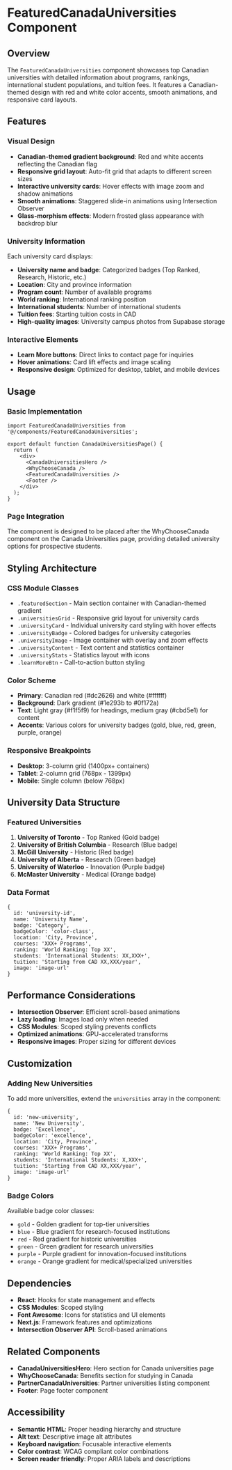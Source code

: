 # FeaturedCanadaUniversities Component

## Overview
The `FeaturedCanadaUniversities` component showcases top Canadian universities with detailed information about programs, rankings, international student populations, and tuition fees. It features a Canadian-themed design with red and white color accents, smooth animations, and responsive card layouts.

## Features

### Visual Design
- **Canadian-themed gradient background**: Red and white accents reflecting the Canadian flag
- **Responsive grid layout**: Auto-fit grid that adapts to different screen sizes
- **Interactive university cards**: Hover effects with image zoom and shadow animations
- **Smooth animations**: Staggered slide-in animations using Intersection Observer
- **Glass-morphism effects**: Modern frosted glass appearance with backdrop blur

### University Information
Each university card displays:
- **University name and badge**: Categorized badges (Top Ranked, Research, Historic, etc.)
- **Location**: City and province information
- **Program count**: Number of available programs
- **World ranking**: International ranking position
- **International students**: Number of international students
- **Tuition fees**: Starting tuition costs in CAD
- **High-quality images**: University campus photos from Supabase storage

### Interactive Elements
- **Learn More buttons**: Direct links to contact page for inquiries
- **Hover animations**: Card lift effects and image scaling
- **Responsive design**: Optimized for desktop, tablet, and mobile devices

## Usage

### Basic Implementation
```tsx
import FeaturedCanadaUniversities from '@/components/FeaturedCanadaUniversities';

export default function CanadaUniversitiesPage() {
  return (
    <div>
      <CanadaUniversitiesHero />
      <WhyChooseCanada />
      <FeaturedCanadaUniversities />
      <Footer />
    </div>
  );
}
```

### Page Integration
The component is designed to be placed after the WhyChooseCanada component on the Canada Universities page, providing detailed university options for prospective students.

## Styling Architecture

### CSS Module Classes
- `.featuredSection` - Main section container with Canadian-themed gradient
- `.universitiesGrid` - Responsive grid layout for university cards
- `.universityCard` - Individual university card styling with hover effects
- `.universityBadge` - Colored badges for university categories
- `.universityImage` - Image container with overlay and zoom effects
- `.universityContent` - Text content and statistics container
- `.universityStats` - Statistics layout with icons
- `.learnMoreBtn` - Call-to-action button styling

### Color Scheme
- **Primary**: Canadian red (#dc2626) and white (#ffffff)
- **Background**: Dark gradient (#1e293b to #0f172a)
- **Text**: Light gray (#f1f5f9) for headings, medium gray (#cbd5e1) for content
- **Accents**: Various colors for university badges (gold, blue, red, green, purple, orange)

### Responsive Breakpoints
- **Desktop**: 3-column grid (1400px+ containers)
- **Tablet**: 2-column grid (768px - 1399px)
- **Mobile**: Single column (below 768px)

## University Data Structure

### Featured Universities
1. **University of Toronto** - Top Ranked (Gold badge)
2. **University of British Columbia** - Research (Blue badge)
3. **McGill University** - Historic (Red badge)
4. **University of Alberta** - Research (Green badge)
5. **University of Waterloo** - Innovation (Purple badge)
6. **McMaster University** - Medical (Orange badge)

### Data Format
```tsx
{
  id: 'university-id',
  name: 'University Name',
  badge: 'Category',
  badgeColor: 'color-class',
  location: 'City, Province',
  courses: 'XXX+ Programs',
  ranking: 'World Ranking: Top XX',
  students: 'International Students: XX,XXX+',
  tuition: 'Starting from CAD XX,XXX/year',
  image: 'image-url'
}
```

## Performance Considerations
- **Intersection Observer**: Efficient scroll-based animations
- **Lazy loading**: Images load only when needed
- **CSS Modules**: Scoped styling prevents conflicts
- **Optimized animations**: GPU-accelerated transforms
- **Responsive images**: Proper sizing for different devices

## Customization

### Adding New Universities
To add more universities, extend the `universities` array in the component:
```tsx
{
  id: 'new-university',
  name: 'New University',
  badge: 'Excellence',
  badgeColor: 'excellence',
  location: 'City, Province',
  courses: 'XXX+ Programs',
  ranking: 'World Ranking: Top XX',
  students: 'International Students: X,XXX+',
  tuition: 'Starting from CAD XX,XXX/year',
  image: 'image-url'
}
```

### Badge Colors
Available badge color classes:
- `gold` - Golden gradient for top-tier universities
- `blue` - Blue gradient for research-focused institutions
- `red` - Red gradient for historic universities
- `green` - Green gradient for research universities
- `purple` - Purple gradient for innovation-focused institutions
- `orange` - Orange gradient for medical/specialized universities

## Dependencies
- **React**: Hooks for state management and effects
- **CSS Modules**: Scoped styling
- **Font Awesome**: Icons for statistics and UI elements
- **Next.js**: Framework features and optimizations
- **Intersection Observer API**: Scroll-based animations

## Related Components
- **CanadaUniversitiesHero**: Hero section for Canada universities page
- **WhyChooseCanada**: Benefits section for studying in Canada
- **PartnerCanadaUniversities**: Partner universities listing component
- **Footer**: Page footer component

## Accessibility
- **Semantic HTML**: Proper heading hierarchy and structure
- **Alt text**: Descriptive image alt attributes
- **Keyboard navigation**: Focusable interactive elements
- **Color contrast**: WCAG compliant color combinations
- **Screen reader friendly**: Proper ARIA labels and descriptions

